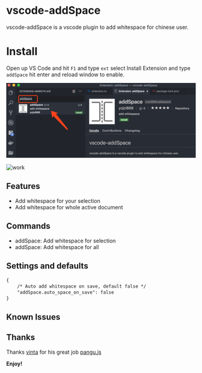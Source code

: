 # vscode-addSpace

vscode-addSpace is a vscode plugin to add whitespace for chinese user.

# Install

Open up VS Code and hit `F1` and type `ext` select Install Extension and type `addSpace` hit enter and reload window to enable.

![install](images/2.png)

![work](images/gif.gif)

## Features

* Add whitespace for your selection
* Add whitespace for whole active document

## Commands

- addSpace: Add whitespace for selection
- addSpace: Add whitespace for all

## Settings and defaults
``` JS
{
    /* Auto add whitespace on save, default false */
    "addSpace.auto_space_on_save": false
}
```

## Known Issues

## Thanks
Thanks [vinta](https://github.com/vinta) for his great job [pangu.js](https://github.com/vinta/pangu.js)

**Enjoy!**
